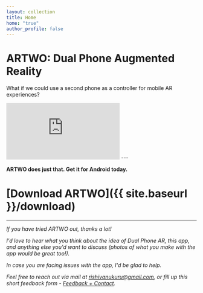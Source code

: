```yaml
---
layout: collection
title: Home
home: "true"
author_profile: false
---
```


# ARTWO: Dual Phone Augmented Reality

What if we could use a second phone as a controller for mobile AR experiences?


<iframe class = "video" src="https://www.youtube.com/embed/tGxPzaMrzkY" frameborder="0" allow="accelerometer; autoplay; encrypted-media; gyroscope; picture-in-picture" allowfullscreen></iframe>
---

**ARTWO does just that. Get it for Android today.**

# [Download ARTWO]({{ site.baseurl }}/download)

<!-- 

<div style = "width: 300px; margin-left:-20px; padding-left:0px;"><a href='https://play.google.com/store/apps/details?id=com.rishivanukuru.artwo&pcampaignid=pcampaignidMKT-Other-global-all-co-prtnr-py-PartBadge-Mar2515-1'><img width="200" alt='Get it on Google Play' src='https://play.google.com/intl/en_us/badges/static/images/badges/en_badge_web_generic.png'/></a></div>

-->



---

_If you have tried ARTWO out, thanks a lot!_

_I'd love to hear what you think about the idea of Dual Phone AR, this app, and anything else you'd want to discuss (photos of what you make with the app would be great too!)._

_In case you are facing issues with the app, I'd be glad to help._

_Feel free to reach out via mail at [rishivanukuru@gmail.com](mailto:rishi.vanukuru@gmail.com), or fill up this short feedback form - [Feedback + Contact](https://forms.gle/6M46oE522SQt2Eef9)._
